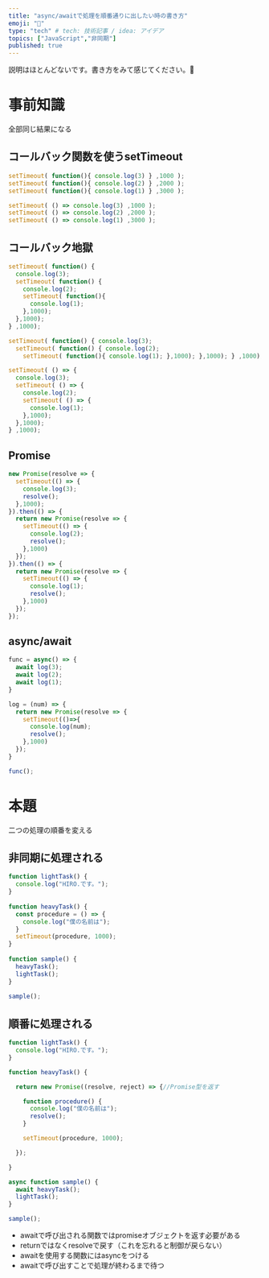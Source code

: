 ```yaml
---
title: "async/awaitで処理を順番通りに出したい時の書き方"
emoji: "👹"
type: "tech" # tech: 技術記事 / idea: アイデア
topics: ["JavaScript","非同期"]
published: true
---
```


説明はほとんどないです。書き方をみて感じてください。👹
# 事前知識
全部同じ結果になる
## コールバック関数を使うsetTimeout

```js
setTimeout( function(){ console.log(3) } ,1000 );
setTimeout( function(){ console.log(2) } ,2000 );
setTimeout( function(){ console.log(1) } ,3000 );
```

```js
setTimeout( () => console.log(3) ,1000 );
setTimeout( () => console.log(2) ,2000 );
setTimeout( () => console.log(1) ,3000 );
```

## コールバック地獄

```js
setTimeout( function() {
  console.log(3);
  setTimeout( function() {
    console.log(2);
    setTimeout( function(){
      console.log(1);
    },1000);
  },1000);
} ,1000);
```

```js
setTimeout( function() { console.log(3);
  setTimeout( function() { console.log(2);
    setTimeout( function(){ console.log(1); },1000); },1000); } ,1000);
```

```js
setTimeout( () => {
  console.log(3);
  setTimeout( () => {
    console.log(2);
    setTimeout( () => {
      console.log(1);
    },1000);
  },1000);
} ,1000);
```

## Promise

```js
new Promise(resolve => {
  setTimeout(() => {
    console.log(3);
    resolve();
  },1000);
}).then(() => {
  return new Promise(resolve => {
    setTimeout(() => {
      console.log(2);
      resolve();
    },1000)
  });
}).then(() => {
  return new Promise(resolve => {
    setTimeout(() => {
      console.log(1);
      resolve();
    },1000)
  });
});
```

## async/await

```js
func = async() => {
  await log(3);
  await log(2);
  await log(1);
}

log = (num) => {
  return new Promise(resolve => {
    setTimeout(()=>{
      console.log(num);
      resolve();
    },1000)
  });
}

func();
```

# 本題
二つの処理の順番を変える

## 非同期に処理される
```js
function lightTask() {
  console.log("HIRO.です。");
}
 
function heavyTask() {
  const procedure = () => {
    console.log("僕の名前は");
  }
  setTimeout(procedure, 1000);
}
 
function sample() {
  heavyTask();
  lightTask();
}
 
sample();
```

## 順番に処理される
```js
function lightTask() {
  console.log("HIRO.です。");
}

function heavyTask() {

  return new Promise((resolve, reject) => {//Promise型を返す

    function procedure() {
      console.log("僕の名前は");
      resolve();
    }

    setTimeout(procedure, 1000);

  });

}

async function sample() {
  await heavyTask();
  lightTask();
}

sample();
```
- awaitで呼び出される関数ではpromiseオブジェクトを返す必要がある
- returnではなくresolveで戻す（これを忘れると制御が戻らない）
- awaitを使用する関数にはasyncをつける
- awaitで呼び出すことで処理が終わるまで待つ
